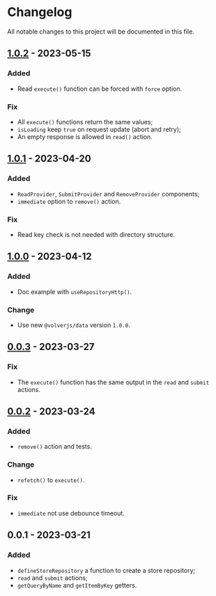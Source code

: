# Changelog

All notable changes to this project will be documented in this file.

## [1.0.2] - 2023-05-15

### Added

- Read `execute()` function can be forced with `force` option.

### Fix

- All `execute()` functions return the same values;
- `isLoading` keep `true` on request update (abort and retry);
- An empty response is allowed in `read()` action.

## [1.0.1] - 2023-04-20

### Added

- `ReadProvider`, `SubmitProvider` and `RemoveProvider` components;
- `immediate` option to `remove()` action.

### Fix

- Read key check is not needed with directory structure.

## [1.0.0] - 2023-04-12

### Added

- Doc example with `useRepositoryHttp()`.

### Change

- Use new `@volverjs/data` version `1.0.0`.

## [0.0.3] - 2023-03-27

### Fix

- The `execute()` function has the same output in the `read` and `submit` actions.

## [0.0.2] - 2023-03-24

### Added

- `remove()` action and tests.

### Change

- `refetch()` to `execute()`.

### Fix

- `immediate` not use debounce timeout.

## 0.0.1 - 2023-03-21

### Added

- `defineStoreRepository` a function to create a store repository;
- `read` and `submit` actions;
- `getQueryByName` and `getItemByKey` getters.

[1.0.2]: https://github.com/volverjs/query-vue/compare/v1.0.1...v1.0.2
[1.0.1]: https://github.com/volverjs/query-vue/compare/v1.0.0...v1.0.1
[1.0.0]: https://github.com/volverjs/query-vue/compare/v0.0.3...v1.0.0
[0.0.3]: https://github.com/volverjs/query-vue/compare/v0.0.2...v0.0.3
[0.0.2]: https://github.com/volverjs/query-vue/compare/v0.0.1...v0.0.2
